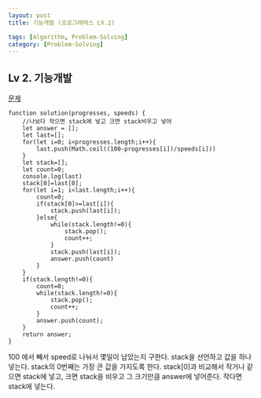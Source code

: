 ```yaml
---
layout: post
title: 기능개발 (프로그래머스 LV.2)

tags: [Algorithm, Problem-Solving]
category: [Problem-Solving]
---
```


## Lv 2. 기능개발

[문제](https://programmers.co.kr/learn/courses/30/lessons/42586)

    function solution(progresses, speeds) {
        //나보다 작으면 stack에 넣고 크면 stack비우고 넣어
        let answer = [];
        let last=[];
        for(let i=0; i<progresses.length;i++){
            last.push(Math.ceil((100-progresses[i])/speeds[i]))
        }
        let stack=[];
        let count=0;
        console.log(last)
        stack[0]=last[0];
        for(let i=1; i<last.length;i++){
            count=0;
            if(stack[0]>=last[i]){
                stack.push(last[i]);
            }else{
                while(stack.length!=0){
                    stack.pop();
                    count++;
                }
                stack.push(last[i]);
                answer.push(count)
            }
        }
        if(stack.length!=0){
            count=0;
            while(stack.length!=0){
                stack.pop();
                count++;
            }
            answer.push(count);
        }
        return answer;
    }

100 에서 빼서 speed로 나눠서 몇일이 남았는지 구한다. stack을 선언하고 값을 하나 넣는다. stack의 0번째는 가장 큰 값을 가지도록 한다. stack[0]과 비교해서 작거나 같으면 stack에 넣고, 크면 stack을 비우고 그 크기만큼 answer에 넣어준다. 작다면 stack에 넣는다.
